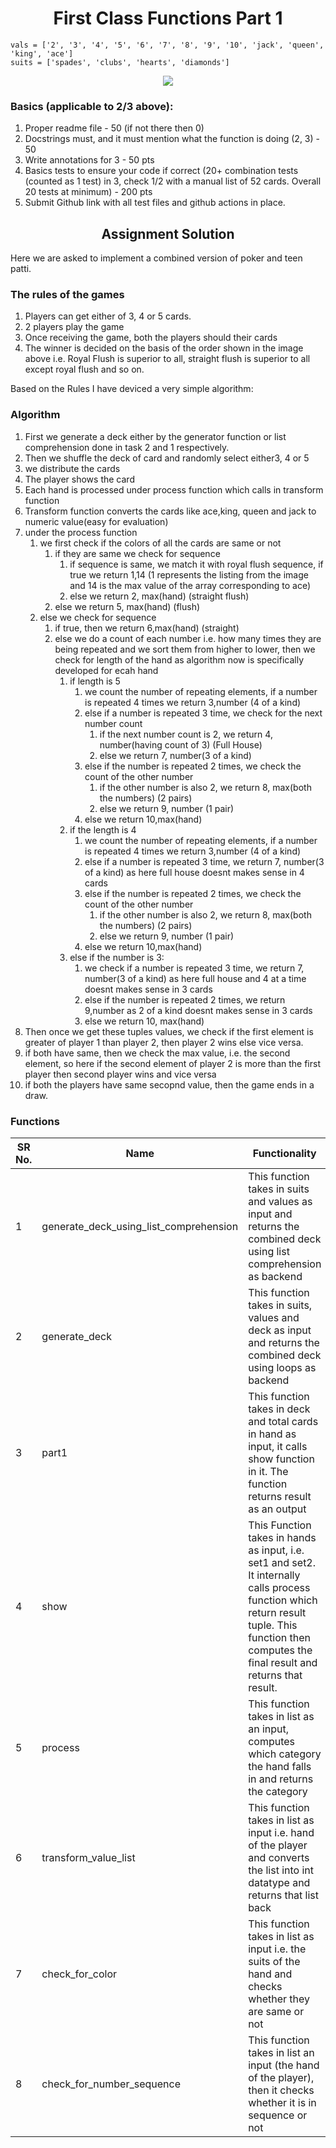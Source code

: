 <h1 align="center">First Class Functions Part 1</h1>


```
vals = ['2', '3', '4', '5', '6', '7', '8', '9', '10', 'jack', 'queen', 'king', 'ace']
suits = ['spades', 'clubs', 'hearts', 'diamonds']
```

<div align="center">
  <center>
    <img src="Assets/Poker Ranking.jpg">
  </center>
</div>


###  Basics (applicable to 2/3 above):

1. Proper readme file - 50 (if not there then 0)
2. Docstrings must, and it must mention what the function is doing (2, 3) - 50
3. Write annotations for 3 - 50 pts
4. Basics tests to ensure your code if correct (20+ combination tests (counted as 1 test) in 3, check 1/2 with a manual list of 52 cards. Overall 20 tests at minimum) - 200 pts
5. Submit Github link with all test files and github actions in place. 
   
<h2 align="center">Assignment Solution </h2>

Here we are asked to implement a combined version of poker and teen patti. 

### The rules of the games

1. Players can get either of 3, 4 or 5 cards.
2. 2 players play the game
3. Once receiving the game, both the players should their cards
4. The winner is decided on the basis of the order shown in the image above i.e. Royal Flush is superior to all, straight flush is superior to all except royal flush and so on.
   
Based on the Rules I have deviced a very simple algorithm:

### Algorithm

1. First we generate a deck either by the generator function or list comprehension done in task 2 and 1 respectively. 
2. Then we shuffle the deck of card and randomly select either3, 4 or 5
3. we distribute the cards
4. The player shows the card
5. Each hand is processed under process function which calls in transform function
6. Transform function converts the cards like ace,king, queen and jack to numeric value(easy for evaluation)
7. under the process function
   1. we first check if the colors of all the cards are same or not
      1. if they are same we check for sequence
         1. if sequence is same, we match it with royal flush sequence, if true we return 1,14 (1 represents the listing from the image and 14 is the max value of the array corresponding to ace)
         2. else we return 2, max(hand) (straight flush)
      2. else we return 5, max(hand) (flush)
   2. else we check for sequence
      1. if true, then we return 6,max(hand) (straight)
      2. else we do a count of each number i.e. how many times they are being repeated and we sort them from higher to lower, then we check for length of the hand as algorithm now is specifically developed for ecah hand
         1. if length is 5
            1. we count the number of repeating elements, if a number is repeated 4 times we return 3,number (4 of a kind)
            2. else if a number is repeated 3 time, we check for the next number count
               1. if the next number count is 2, we return 4, number(having count of 3) (Full House)
               2. else we return 7, number(3 of a kind)
            3. else if the number is repeated 2 times, we check the count of the other number
               1. if the other number is also 2, we return 8, max(both the numbers) (2 pairs)
               2. else we return 9, number (1 pair)
            4. else we return 10,max(hand)
         2. if the length is 4
            1. we count the number of repeating elements, if a number is repeated 4 times we return 3,number (4 of a kind)
            2. else if a number is repeated 3 time, we return 7, number(3 of a kind) as here full house doesnt makes sense in 4 cards
            3. else if the number is repeated 2 times, we check the count of the other number
               1. if the other number is also 2, we return 8, max(both the numbers) (2 pairs)
               2. else we return 9, number (1 pair)
            4. else we return 10,max(hand)
         3. else if the number is 3:
            1. we check if a number is repeated 3 time, we return 7, number(3 of a kind)  as here full house and 4 at a time doesnt makes sense in 3 cards
            2. else if the number is repeated 2 times, we return 9,number as 2 of a kind doesnt makes sense in 3 cards
            3. else we return 10, max(hand)
8. Then once we get these tuples values, we check if the first element is greater of player 1 than player 2, then player 2 wins else vice versa.
9. if both have same, then we check the max value, i.e. the second element, so here if the second element of player 2 is more than the first player then second player wins and vice versa
10. if both the players have same secopnd value, then the game ends in a draw.

### Functions

|SR No. | Name | Functionality |
|--- | --- | --- |
|1 | generate_deck_using_list_comprehension | This function takes in suits and values as input and returns the combined deck using list comprehension as backend|
|2 | generate_deck| This function takes in suits, values and deck as input and returns the combined deck using loops as backend|
|3 |part1 | This function takes in deck and total cards in hand as input, it calls show function in it. The function returns result as an output|
| 4| show | This Function takes in hands as input, i.e. set1 and set2. It internally calls process function which return result tuple. This function then computes the final result and returns that result.|
| 5| process | This function takes in list as an input, computes which category the hand falls in and returns the category | 
| 6| transform_value_list | This function takes in list as input  i.e. hand of the player and converts the list into int datatype and returns that list back| 
|7|check_for_color | This function takes in list as input i.e. the suits of the hand and checks whether they are same or not|
| 8 |check_for_number_sequence | This function takes in list an input (the hand of the player), then it checks whether it is in sequence or not | 

